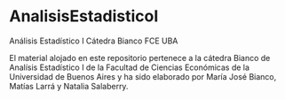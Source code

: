 # AnalisisEstadisticoI
Análisis Estadístico I Cátedra Bianco FCE UBA

El material alojado en este repositorio pertenece a la cátedra Bianco de Analísis Estadístico I de la Facultad de Ciencias Económicas de la Universidad de Buenos Aires y ha sido elaborado por María José Bianco, Matías Larrá y Natalia Salaberry.
